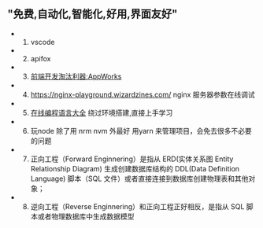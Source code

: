 
## "免费,自动化,智能化,好用,界面友好"
- 1. vscode
- 2. apifox
- 3. [前端开发淘汰利器:AppWorks](https://appworks.site/pack/about.html)
- 4. https://nginx-playground.wizardzines.com/  nginx 服务器参数在线调试
- 5. [在线编程语言大全](https://www.tutorialspoint.com/codingground.htm) 绕过环境搭建,直接上手学习
- 6. 玩node 除了用 nrm nvm 外最好 用yarn 来管理项目，会免去很多不必要的问题
- 7. 正向工程（Forward Enginnering）是指从 ERD(实体关系图 Entity Relationship Diagram) 生成创建数据库结构的 DDL(Data Definition Language) 脚本（SQL 文件）或者直接连接到数据库创建物理表和其他对象；
- 8.  逆向工程（Reverse Enginnering）和正向工程正好相反，是指从 SQL 脚本或者物理数据库中生成数据模型
